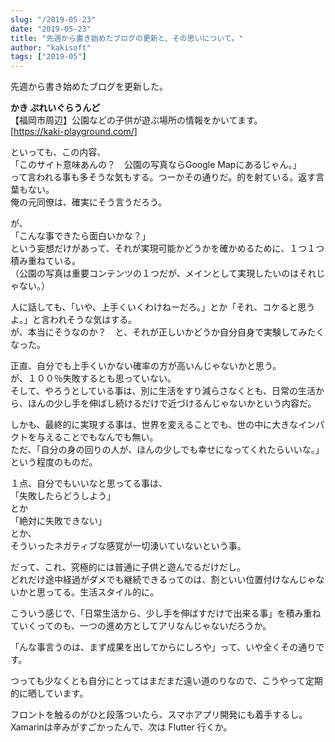 ```yaml
---
slug: "/2019-05-23"
date: "2019-05-23"
title: "先週から書き始めたブログの更新と、その思いについて。"
author: "kakisoft"
tags: ["2019-05"]
---
```

先週から書き始めたブログを更新した。  

**かき ぷれいぐらうんど**  
【福岡市周辺】公園などの子供が遊ぶ場所の情報をかいてます。    
[https://kaki-playground.com/]  


といっても、この内容、  
「このサイト意味あんの？　公園の写真ならGoogle Mapにあるじゃん。」  
って言われる事も多そうな気もする。つーかその通りだ。的を射ている。返す言葉もない。  
俺の元同僚は、確実にそう言うだろう。  

が、  
「こんな事できたら面白いかな？」  
という妄想だけがあって、それが実現可能かどうかを確かめるために、１つ１つ積み重ねている。  
（公園の写真は重要コンテンツの１つだが、メインとして実現したいのはそれじゃない。）  

人に話しても、「いや、上手くいくわけねーだろ。」とか「それ、コケると思うよ。」と言われそうな気はする。  
が、本当にそうなのか？　と、それが正しいかどうか自分自身で実験してみたくなった。  

正直、自分でも上手くいかない確率の方が高いんじゃないかと思う。  
が、１００％失敗するとも思っていない。   
そして、やろうとしている事は、別に生活をすり減らさなくとも、日常の生活から、ほんの少し手を伸ばし続けるだけで近づけるんじゃないかという内容だ。  

しかも、最終的に実現する事は、世界を変えることでも、世の中に大きなインパクトを与えることでもなんでも無い。  
ただ、「自分の身の回りの人が、ほんの少しでも幸せになってくれたらいいな。」という程度のものだ。  

１点、自分でもいいなと思ってる事は、  
「失敗したらどうしよう」  
とか  
「絶対に失敗できない」  
とか、  
そういったネガティブな感覚が一切湧いていないという事。  

だって、これ、究極的には普通に子供と遊んでるだけだし。  
どれだけ途中経過がダメでも継続できるってのは、割といい位置付けなんじゃないかと思ってる。生活スタイル的に。  

こういう感じで、「日常生活から、少し手を伸ばすだけで出来る事」を積み重ねていくってのも、一つの進め方としてアリなんじゃないだろうか。  

「んな事言うのは、まず成果を出してからにしろや」って、いや全くその通りです。  

つっても少なくとも自分にとってはまだまだ遠い道のりなので、こうやって定期的に晒しています。  

フロントを触るのがひと段落ついたら、スマホアプリ開発にも着手するし。  
Xamarinは辛みがすごかったんで、次は Flutter 行くか。  
